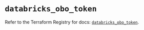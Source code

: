 # `databricks_obo_token`

Refer to the Terraform Registry for docs: [`databricks_obo_token`](https://registry.terraform.io/providers/databricks/databricks/1.79.0/docs/resources/obo_token).
